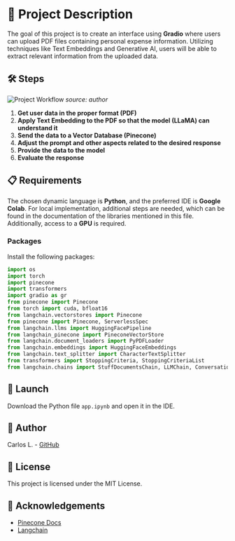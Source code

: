 # 📄 Project Description

The goal of this project is to create an interface using **Gradio** where users can upload PDF files containing personal expense information. Utilizing techniques like Text Embeddings and Generative AI, users will be able to extract relevant information from the uploaded data.

## 🛠️ Steps

![Project Workflow](https://github.com/CllsPy/Generative_AI/assets/96326019/920681bf-d869-4db2-aea6-a14b94ba0c8b)
*source: author*

1. **Get user data in the proper format (PDF)**
2. **Apply Text Embedding to the PDF so that the model (LLaMA) can understand it**
3. **Send the data to a Vector Database (Pinecone)**
4. **Adjust the prompt and other aspects related to the desired response**
5. **Provide the data to the model**
6. **Evaluate the response**

## 📋 Requirements

The chosen dynamic language is **Python**, and the preferred IDE is **Google Colab**. For local implementation, additional steps are needed, which can be found in the documentation of the libraries mentioned in this file. Additionally, access to a **GPU** is required.

### **Packages**
Install the following packages:
```python
import os
import torch
import pinecone
import transformers
import gradio as gr
from pinecone import Pinecone
from torch import cuda, bfloat16
from langchain.vectorstores import Pinecone
from pinecone import Pinecone, ServerlessSpec
from langchain.llms import HuggingFacePipeline
from langchain_pinecone import PineconeVectorStore
from langchain.document_loaders import PyPDFLoader
from langchain.embeddings import HuggingFaceEmbeddings
from langchain.text_splitter import CharacterTextSplitter
from transformers import StoppingCriteria, StoppingCriteriaList
from langchain.chains import StuffDocumentsChain, LLMChain, ConversationalRetrievalChain
```

## 🚀 Launch

Download the Python file `app.ipynb` and open it in the IDE.

## 👥 Author

Carlos L. - [GitHub](https://github.com/CllsPy)

## 📜 License

This project is licensed under the MIT License.

## 🙏 Acknowledgements

- [Pinecone Docs](https://docs.pinecone.io/integrations/langchain)
- [Langchain](https://www.langchain.com/)

